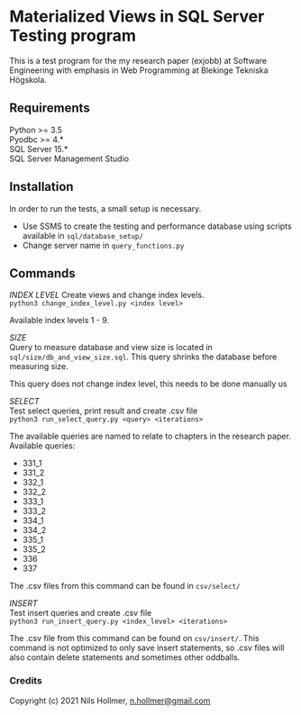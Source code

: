 Materialized Views in SQL Server Testing program
============================================

This is a test program for the my research paper (exjobb) at Software Engineering with emphasis in Web Programming at Blekinge Tekniska Högskola.

## Requirements
Python >= 3.5  
Pyodbc >= 4.*  
SQL Server 15.*  
SQL Server Management Studio

## Installation
In order to run the tests, a small setup is necessary.
+ Use SSMS to create the testing and performance database using scripts available in `sql/database_setup/`
+ Change server name in `query_functions.py`

## Commands

*INDEX LEVEL*
Create views and change index levels.  
`python3 change_index_level.py <index level>`

Available index levels 1 - 9.

*SIZE*  
Query to measure database and view size is located in `sql/size/db_and_view_size.sql`. This query shrinks the database before measuring size.

This query does not change index level, this needs to be done manually us

*SELECT*  
Test select queries, print result and create .csv file  
`python3 run_select_query.py <query> <iterations>`

The available queries are named to relate to chapters in the research paper. 
Available queries:
+ 331_1
+ 331_2
+ 332_1
+ 332_2
+ 333_1
+ 333_2
+ 334_1
+ 334_2
+ 335_1
+ 335_2
+ 336
+ 337

The .csv files from this command can be found in `csv/select/`

*INSERT*  
Test insert queries and create .csv file  
`python3 run_insert_query.py <index_level> <iterations>`

The .csv file from this command can be found on `csv/insert/`. This command is not optimized to only save insert statements, so .csv files will also contain delete statements and sometimes other oddballs.

### Credits

Copyright (c) 2021 Nils Hollmer, n.hollmer@gmail.com
